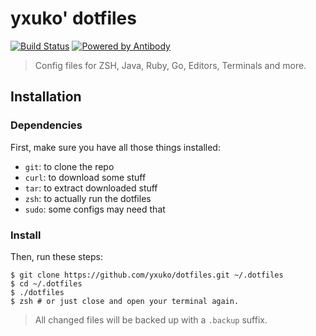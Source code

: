 # yxuko' dotfiles

[![Build Status][tb]][tp]
[![Powered by Antibody][ab]][ap]

> Config files for ZSH, Java, Ruby, Go, Editors, Terminals and more.

[ap]: https://github.com/getantibody/antibody
[ab]: https://img.shields.io/badge/powered%20by-antibody-blue.svg?style=for-the-badge
[tb]: https://img.shields.io/travis/yxuko/dotfiles/master.svg?style=for-the-badge
[tp]: https://travis-ci.org/yxuko/dotfiles
## Installation

### Dependencies

First, make sure you have all those things installed:

- `git`: to clone the repo
- `curl`: to download some stuff
- `tar`: to extract downloaded stuff
- `zsh`: to actually run the dotfiles
- `sudo`: some configs may need that

### Install

Then, run these steps:

```console
$ git clone https://github.com/yxuko/dotfiles.git ~/.dotfiles
$ cd ~/.dotfiles
$ ./dotfiles
$ zsh # or just close and open your terminal again.
```

> All changed files will be backed up with a `.backup` suffix.
